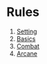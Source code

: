 # Rules

<ol>
    <li><a href="/rules/setting">Setting</a></li>
    <li><a href="/rules/basics">Basics</a></li>
    <li><a href="/rules/combat">Combat</a></li>
    <li><a href="/rules/arcane">Arcane</a></li>
</ol>